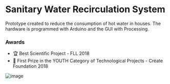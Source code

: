 # Sanitary Water Recirculation System

Prototype created to reduce the consumption of hot water in houses. The hardware is programmed with Arduino and the GUI with Processing.

### Awards 
* 🏆 Best Scientific Project - FLL 2018
* 🥇 First Prize in the YOUTH Category of Technological Projects - Créate Foundation 2018

![image](https://github.com/DaniGarciaLopez/Test/blob/master/processing/estado_1.jpg)

